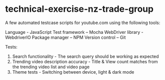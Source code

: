 # technical-exercise-nz-trade-group

A few automated testcase scripts for youtube.com using the following tools:

Language - JavaScript
Test framework – Mocha
WebDriver library - WebdriverIO
Package manager – NPM
Version control – Git

Tests:

1) Search functionality - The search query should be working as expected
2) Trending video description accuracy - Title & View count matches from the trending video list and video page
3) Theme tests - Switching between device, light & dark mode
